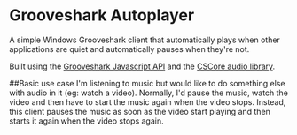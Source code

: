 Grooveshark Autoplayer
======================

A simple Windows Grooveshark client that automatically plays when other applications are quiet and automatically pauses when they're not. 

Built using the [Grooveshark Javascript API](http://developers.grooveshark.com/docs/js_api/) and the [CSCore audio library](http://cscore.codeplex.com/).

##Basic use case 
I'm listening to music but would like to do something else with audio in it (eg: watch a video). Normally, I'd pause the music, watch the video and then have to start the music again when the video stops. Instead, this client pauses the music as soon as the video start playing and then starts it again when the video stops again. 


